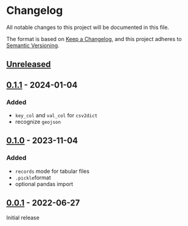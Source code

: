 # Changelog
All notable changes to this project will be documented in this file.

The format is based on [Keep a Changelog](https://keepachangelog.com/en/1.0.0/),
and this project adheres to [Semantic Versioning](https://semver.org/spec/v2.0.0.html).

## [Unreleased]

## [0.1.1] - 2024-01-04

### Added
* `key_col` and `val_col` for `csv2dict`
* recognize `geojson`

## [0.1.0] - 2023-11-04

### Added
* `records` mode for tabular files
* `.pickle`format
* optional pandas import

## [0.0.1] - 2022-06-27

Initial release

[Unreleased]: https://github.com/fmatter/writio/compare/v0.1.1...HEAD
[0.1.1]: https://github.com/fmatter/writio/compare/v0.1.0...v0.1.1
[0.1.0]: https://github.com/fmatter/writio/compare/v0.0.1...v0.1.0
[0.0.1]: https://github.com/fmatter/writio/compare/v0.0.1...v0.0.1